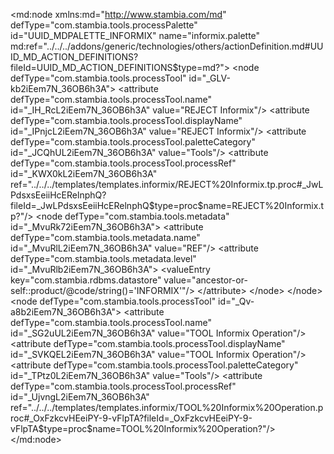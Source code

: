 <?xml version="1.0" encoding="UTF-8"?>
<md:node xmlns:md="http://www.stambia.com/md" defType="com.stambia.tools.processPalette" id="UUID_MDPALETTE_INFORMIX" name="informix.palette" md:ref="../../../addons/generic/technologies/others/actionDefinition.md#UUID_MD_ACTION_DEFINITIONS?fileId=UUID_MD_ACTION_DEFINITIONS$type=md?">
  <node defType="com.stambia.tools.processTool" id="_GLV-kb2iEem7N_36OB6h3A">
    <attribute defType="com.stambia.tools.processTool.name" id="_IH_RcL2iEem7N_36OB6h3A" value="REJECT Informix"/>
    <attribute defType="com.stambia.tools.processTool.displayName" id="_IPnjcL2iEem7N_36OB6h3A" value="REJECT Informix"/>
    <attribute defType="com.stambia.tools.processTool.paletteCategory" id="_JCQhUL2iEem7N_36OB6h3A" value="Tools"/>
    <attribute defType="com.stambia.tools.processTool.processRef" id="_KWX0kL2iEem7N_36OB6h3A" ref="../../../templates/templates.informix/REJECT%20Informix.tp.proc#_JwLPdsxsEeiiHcERelnphQ?fileId=_JwLPdsxsEeiiHcERelnphQ$type=proc$name=REJECT%20Informix.tp?"/>
    <node defType="com.stambia.tools.metadata" id="_MvuRk72iEem7N_36OB6h3A">
      <attribute defType="com.stambia.tools.metadata.name" id="_MvuRlL2iEem7N_36OB6h3A" value="REF"/>
      <attribute defType="com.stambia.tools.metadata.level" id="_MvuRlb2iEem7N_36OB6h3A">
        <valueEntry key="com.stambia.rdbms.datastore" value="ancestor-or-self::product/@code/string()='INFORMIX'"/>
      </attribute>
    </node>
  </node>
  <node defType="com.stambia.tools.processTool" id="_Qv-a8b2iEem7N_36OB6h3A">
    <attribute defType="com.stambia.tools.processTool.name" id="_SG2uUL2iEem7N_36OB6h3A" value="TOOL Informix Operation"/>
    <attribute defType="com.stambia.tools.processTool.displayName" id="_SVKQEL2iEem7N_36OB6h3A" value="TOOL Informix Operation"/>
    <attribute defType="com.stambia.tools.processTool.paletteCategory" id="_TPtz0L2iEem7N_36OB6h3A" value="Tools"/>
    <attribute defType="com.stambia.tools.processTool.processRef" id="_UjvngL2iEem7N_36OB6h3A" ref="../../../templates/templates.informix/TOOL%20Informix%20Operation.proc#_OxFzkcvHEeiPY-9-vFlpTA?fileId=_OxFzkcvHEeiPY-9-vFlpTA$type=proc$name=TOOL%20Informix%20Operation?"/>
    <node defType="com.stambia.tools.metadata" id="_V8VLEb2iEem7N_36OB6h3A">
      <attribute defType="com.stambia.tools.metadata.name" id="_X7TZML2iEem7N_36OB6h3A" value="SOURCE"/>
      <attribute defType="com.stambia.tools.metadata.level" id="_d4qIcL2iEem7N_36OB6h3A">
        <valueEntry key="com.stambia.rdbms.server" value="ancestor-or-self::product/@code/string()='INFORMIX'"/>
        <valueEntry key="com.stambia.rdbms.schema" value="ancestor-or-self::product/@code/string()='INFORMIX'"/>
        <valueEntry key="com.stambia.rdbms.datastore" value="ancestor-or-self::product/@code/string()='INFORMIX'"/>
      </attribute>
    </node>
  </node>
</md:node>